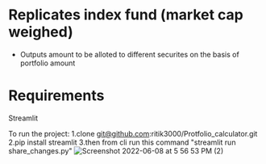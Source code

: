 # Replicates index fund (market cap weighed)
* Outputs amount to be alloted to different securites on the basis of portfolio amount 





# Requirements
Streamlit

To run the project:
1.clone git@github.com:ritik3000/Protfolio_calculator.git
2.pip install streamlit
3.then from cli run this command "streamlit run share_changes.py"
![Screenshot 2022-06-08 at 5 56 53 PM (2)](https://user-images.githubusercontent.com/42741130/172617177-24f5ad7e-e0bb-48ef-9b58-059b58040f2a.png)
